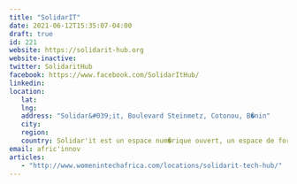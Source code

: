 ```yaml
---
title: "SolidarIT"
date: 2021-06-12T15:35:07-04:00
draft: true
id: 221
website: https://solidarit-hub.org
website-inactive: 
twitter: SolidaritHub
facebook: https://www.facebook.com/SolidarItHub/
linkedin: 
location: 
   lat: 
   lng: 
   address: "Solidar&#039;it, Boulevard Steinmetz, Cotonou, B�nin"
   city: 
   region: 
   country: Solidar'it est un espace num�rique ouvert, un espace de formation et de rencontres autour du num�rique associ� � un incubateur d�entreprises num�riques naissantes.&nbsp; Notre ambition est d�offrir � la jeunesse en qu�te de savoir un espace de formation et � un groupe de concepteurs de produits num�riques, les ressources n�cessaires au d�marrage d�un projet d�entreprise num�rique.  SOLIDAR�IT est port� par le Club Associatif le Club Perspectives +, un Club de R�flexions, de Propositions et d�Actions intervenant dans plusieurs secteurs comme la Sant�, l�Education, le Dev Durable, le Num�rique et bien d�autres. Avec une entit� au B�NIN, en FRANCE et au CANADA, le Club Perspectives + concr�tise depuis pr�s de 10 ans maintenant plusieurs projets avec ses �quipes et un reseau de partenaires et de b�n�voles performant.
email: afric'innov
articles:
   - "http://www.womenintechafrica.com/locations/solidarit-tech-hub/"
---
```


